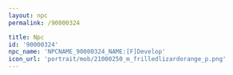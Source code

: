 ```yaml
---
layout: npc
permalink: /90000324

title: Npc
id: '90000324'
npc_name: 'NPCNAME_90000324_NAME:[F]Develop'
icon_url: 'portrait/mob/21000250_m_frilledlizardorange_p.png'
---
```

